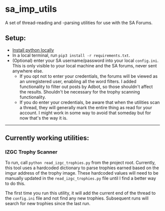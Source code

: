 # sa_imp_utils
A set of thread-reading and -parsing utilities for use with the SA Forums. 

## Setup: 
- [Install python locally](https://wiki.python.org/moin/BeginnersGuide/Download)
- In a local terminal, run `pip3 install -r requirements.txt`.
- (Optional) enter your SA username/password into your local `config.ini`. This 
is only visible to your local machine and the SA forums, never sent anywhere 
else. 
    - If you opt not to enter your credentials, the forums will be viewed as an 
    unregistered user, enabling all the word filters. I added functionality to
    filter out posts by Adbot, so those shouldn't affect the results. Shouldn't 
    be necessary for the trophy scanning functionality.
    - If you do enter your credentials, be aware that when the utilities scan a 
    thread, they will generally mark the entire thing as read for your account. 
    I might work in some way to avoid that someday but for now that's the way it 
    is.

---

## Currently working utilities:

### IZGC Trophy Scanner
To run, call `python read_izgc_trophies.py` from the project root.
Currently, this tool uses a hardcoded dictionary to parse trophies earned based 
on the imgur address of the trophy image. These hardcoded values will need to be 
manually updated in the `read_izgc_trophies.py` file until I find a better way 
to do this.

The first time you run this utility, it will add the current end of the thread
to the `config.ini` file and not find any new trophies. Subsequent runs will
search for new trophies since the last run.
